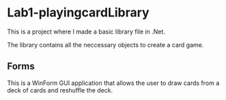 # Lab1-playingcardLibrary

This is a project where I made a basic library file in .Net.

The library contains all the neccessary objects to create a card game.

<h2>Forms</h2>

This is a WinForm GUI application that allows the user to draw cards from a deck of cards and reshuffle the deck.
